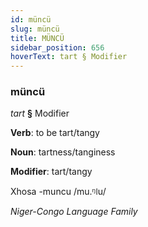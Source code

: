 ```yaml
---
id: müncü
slug: müncü
title: MÜNCÜ
sidebar_position: 656
hoverText: tart § Modifier
---
```


### müncü

*tart* **§** Modifier

**Verb**: to be tart/tangy

**Noun**: tartness/tanginess

**Modifier**: tart/tangy

Xhosa -muncu /mu.ᵑǀu/

*Niger-Congo Language Family*